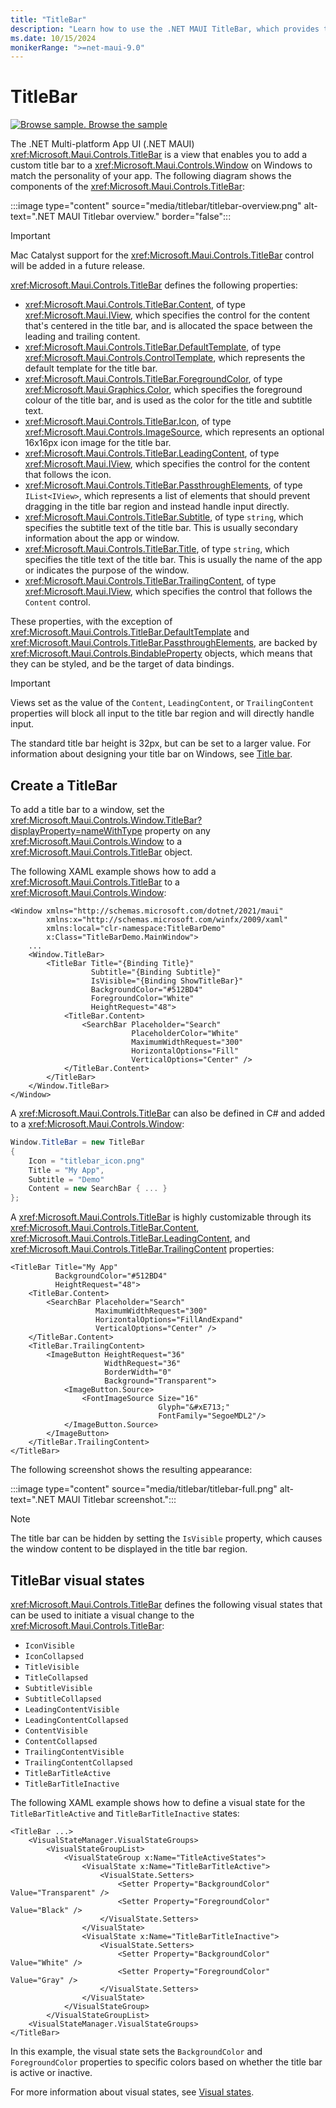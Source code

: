 ```yaml
---
title: "TitleBar"
description: "Learn how to use the .NET MAUI TitleBar, which provides the ability to add a custom title bar to your app on Windows."
ms.date: 10/15/2024
monikerRange: ">=net-maui-9.0"
---
```


# TitleBar

[![Browse sample.](~/media/code-sample.png) Browse the sample](/samples/dotnet/maui-samples/userinterface-titlebar)

The .NET Multi-platform App UI (.NET MAUI) <xref:Microsoft.Maui.Controls.TitleBar> is a view that enables you to add a custom title bar to a <xref:Microsoft.Maui.Controls.Window> on Windows to match the personality of your app. The following diagram shows the components of the <xref:Microsoft.Maui.Controls.TitleBar>:

:::image type="content" source="media/titlebar/titlebar-overview.png" alt-text=".NET MAUI Titlebar overview." border="false":::

> [!IMPORTANT]
> Mac Catalyst support for the  <xref:Microsoft.Maui.Controls.TitleBar> control will be added in a future release.

<xref:Microsoft.Maui.Controls.TitleBar> defines the following properties:

- <xref:Microsoft.Maui.Controls.TitleBar.Content>, of type <xref:Microsoft.Maui.IView>, which specifies the control for the content that's centered in the title bar, and is allocated the space between the leading and trailing content.
- <xref:Microsoft.Maui.Controls.TitleBar.DefaultTemplate>, of type <xref:Microsoft.Maui.Controls.ControlTemplate>, which represents the default template for the title bar.
- <xref:Microsoft.Maui.Controls.TitleBar.ForegroundColor>, of type <xref:Microsoft.Maui.Graphics.Color>, which specifies the foreground colour of the title bar, and is used as the color for the title and subtitle text.
- <xref:Microsoft.Maui.Controls.TitleBar.Icon>, of type <xref:Microsoft.Maui.Controls.ImageSource>, which represents an optional 16x16px icon image for the title bar.
- <xref:Microsoft.Maui.Controls.TitleBar.LeadingContent>, of type <xref:Microsoft.Maui.IView>, which specifies the control for the content that follows the icon.
- <xref:Microsoft.Maui.Controls.TitleBar.PassthroughElements>, of type `IList<IView>`, which represents a list of elements that should prevent dragging in the title bar region and instead handle input directly.
- <xref:Microsoft.Maui.Controls.TitleBar.Subtitle>, of type `string`, which specifies the subtitle text of the title bar. This is usually secondary information about the app or window.
- <xref:Microsoft.Maui.Controls.TitleBar.Title>, of type `string`, which specifies the title text of the title bar. This is usually the name of the app or indicates the purpose of the window.
- <xref:Microsoft.Maui.Controls.TitleBar.TrailingContent>, of type <xref:Microsoft.Maui.IView>, which specifies the control that follows the `Content` control.

These properties, with the exception of <xref:Microsoft.Maui.Controls.TitleBar.DefaultTemplate> and <xref:Microsoft.Maui.Controls.TitleBar.PassthroughElements>, are backed by <xref:Microsoft.Maui.Controls.BindableProperty> objects, which means that they can be styled, and be the target of data bindings.

> [!IMPORTANT]
> Views set as the value of the `Content`, `LeadingContent`, or `TrailingContent` properties will block all input to the title bar region and will directly handle input.

The standard title bar height is 32px, but can be set to a larger value. For information about designing your title bar on Windows, see [Title bar](/windows/apps/design/basics/titlebar-design).

## Create a TitleBar

To add a title bar to a window, set the <xref:Microsoft.Maui.Controls.Window.TitleBar?displayProperty=nameWithType> property on any <xref:Microsoft.Maui.Controls.Window> to a <xref:Microsoft.Maui.Controls.TitleBar> object.

The following XAML example shows how to add a <xref:Microsoft.Maui.Controls.TitleBar> to a <xref:Microsoft.Maui.Controls.Window>:

```xaml
<Window xmlns="http://schemas.microsoft.com/dotnet/2021/maui"
        xmlns:x="http://schemas.microsoft.com/winfx/2009/xaml"
        xmlns:local="clr-namespace:TitleBarDemo"
        x:Class="TitleBarDemo.MainWindow">
    ...
    <Window.TitleBar>
        <TitleBar Title="{Binding Title}"
                  Subtitle="{Binding Subtitle}"
                  IsVisible="{Binding ShowTitleBar}"
                  BackgroundColor="#512BD4"
                  ForegroundColor="White"                  
                  HeightRequest="48">
            <TitleBar.Content>
                <SearchBar Placeholder="Search"
                           PlaceholderColor="White"
                           MaximumWidthRequest="300"
                           HorizontalOptions="Fill"
                           VerticalOptions="Center" />
            </TitleBar.Content>            
        </TitleBar>
    </Window.TitleBar>
</Window>
```

A <xref:Microsoft.Maui.Controls.TitleBar> can also be defined in C# and added to a <xref:Microsoft.Maui.Controls.Window>:

```csharp
Window.TitleBar = new TitleBar
{
    Icon = "titlebar_icon.png"
    Title = "My App",
    Subtitle = "Demo"
    Content = new SearchBar { ... }
};
```

A <xref:Microsoft.Maui.Controls.TitleBar> is highly customizable through its <xref:Microsoft.Maui.Controls.TitleBar.Content>, <xref:Microsoft.Maui.Controls.TitleBar.LeadingContent>, and <xref:Microsoft.Maui.Controls.TitleBar.TrailingContent> properties:

```xaml
<TitleBar Title="My App"
          BackgroundColor="#512BD4"
          HeightRequest="48">
    <TitleBar.Content>
        <SearchBar Placeholder="Search"
                   MaximumWidthRequest="300"
                   HorizontalOptions="FillAndExpand"
                   VerticalOptions="Center" />
    </TitleBar.Content>
    <TitleBar.TrailingContent>
        <ImageButton HeightRequest="36"
                     WidthRequest="36"
                     BorderWidth="0"
                     Background="Transparent">
            <ImageButton.Source>
                <FontImageSource Size="16"
                                 Glyph="&#xE713;"
                                 FontFamily="SegoeMDL2"/>
            </ImageButton.Source>
        </ImageButton>
    </TitleBar.TrailingContent>
</TitleBar>
```

The following screenshot shows the resulting appearance:

:::image type="content" source="media/titlebar/titlebar-full.png" alt-text=".NET MAUI Titlebar screenshot.":::

> [!NOTE]
> The title bar can be hidden by setting the `IsVisible` property, which causes the window content to be displayed in the title bar region.

## TitleBar visual states

<xref:Microsoft.Maui.Controls.TitleBar> defines the following visual states that can be used to initiate a visual change to the <xref:Microsoft.Maui.Controls.TitleBar>:

- `IconVisible`
- `IconCollapsed`
- `TitleVisible`
- `TitleCollapsed`
- `SubtitleVisible`
- `SubtitleCollapsed`
- `LeadingContentVisible`
- `LeadingContentCollapsed`
- `ContentVisible`
- `ContentCollapsed`
- `TrailingContentVisible`
- `TrailingContentCollapsed`
- `TitleBarTitleActive`
- `TitleBarTitleInactive`

The following XAML example shows how to define a visual state for the `TitleBarTitleActive` and `TitleBarTitleInactive` states:

```xaml
<TitleBar ...>
    <VisualStateManager.VisualStateGroups>
        <VisualStateGroupList>
            <VisualStateGroup x:Name="TitleActiveStates">
                <VisualState x:Name="TitleBarTitleActive">
                    <VisualState.Setters>
                        <Setter Property="BackgroundColor" Value="Transparent" />
                        <Setter Property="ForegroundColor" Value="Black" />
                    </VisualState.Setters>
                </VisualState>
                <VisualState x:Name="TitleBarTitleInactive">
                    <VisualState.Setters>
                        <Setter Property="BackgroundColor" Value="White" />
                        <Setter Property="ForegroundColor" Value="Gray" />
                    </VisualState.Setters>
                </VisualState>
            </VisualStateGroup>
        </VisualStateGroupList>
    <VisualStateManager.VisualStateGroups>
</TitleBar>
```

In this example, the visual state sets the `BackgroundColor` and `ForegroundColor` properties to specific colors based on whether the title bar is active or inactive.

For more information about visual states, see [Visual states](~/user-interface/visual-states.md).
